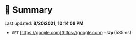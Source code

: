 # 📖 Summary
Last updated: **8/20/2021, 10:14:08 PM**

- `GET` [https://google.com](https://google.com) - **Up** (585ms)
